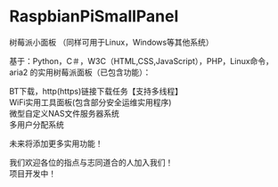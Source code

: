 # RaspbianPiSmallPanel
树莓派小面板
（同样可用于Linux，Windows等其他系统）


基于：Python，C＃，W3C（HTML,CSS,JavaScript），PHP，Linux命令，aria2
的实用树莓派面板（已包含功能）：

BT下载，http(https)链接下载任务【支持多线程】<br />
WiFi实用工具面板(包含部分安全运维实用程序)<br />
微型自定义NAS文件服务器系统<br />
多用户分配系统<br />

未来将添加更多实用功能！


我们欢迎各位的指点与志同道合的人加入我们！<br />
项目开发中！
